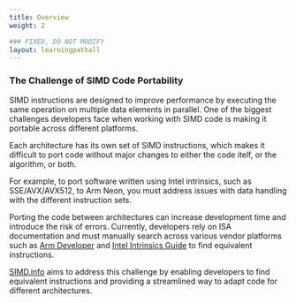 ```yaml
---
title: Overview 
weight: 2

### FIXED, DO NOT MODIFY
layout: learningpathall
---
```


### The Challenge of SIMD Code Portability
SIMD instructions are designed to improve performance by executing the same operation on multiple data elements in parallel. One of the biggest challenges developers face when working with SIMD code is making it portable across different platforms.  

Each architecture has its own set of SIMD instructions, which makes it difficult to port code without major changes to either the code itelf, or the algorithm, or both.

For example, to port software written using Intel intrinsics, such as SSE/AVX/AVX512, to Arm Neon, you must address issues with data handling with the different instruction sets.

Porting the code between architectures can increase development time and introduce the risk of errors. Currently, developers rely on ISA documentation and must manually search across various vendor platforms such as [Arm Developer](https://developer.arm.com/architectures/instruction-sets/intrinsics/) and [Intel Intrinsics Guide](https://www.intel.com/content/www/us/en/docs/intrinsics-guide/index.html) to find equivalent instructions.

[SIMD.info](https://simd.info) aims to address this challenge by enabling developers to find equivalent instructions and providing a streamlined way to adapt code for different architectures.
